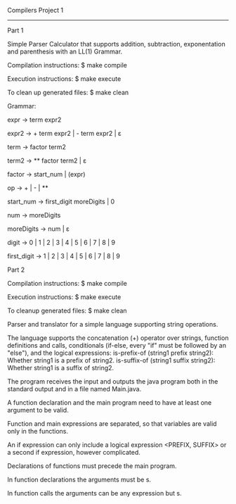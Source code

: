 Compilers Project 1

--------------------------------


Part 1

Simple Parser Calculator that supports addition, subtraction, exponentation and parenthesis with an LL(1) Grammar.


Compilation instructions:
$ make compile

Execution instructions:
$ make execute

To clean up generated files:
$ make clean


Grammar:

expr -> term expr2

expr2 -> + term expr2
        | - term expr2
        | ε

term -> factor term2

term2 -> ** factor term2
        | ε

factor -> start_num 
        | (expr)

op -> +
    | -
    | **

start_num -> first_digit moreDigits
            | 0

num -> moreDigits

moreDigits -> num
            | ε

digit -> 0 | 1 | 2 | 3 | 4 | 5 | 6 | 7 | 8 | 9

first_digit -> 1 | 2 | 3 | 4 | 5 | 6 | 7 | 8 | 9



Part 2

Compilation instructions:
$ make compile

Execution instructions:
$ make execute

To cleanup generated files:
$ make clean


Parser and translator for a simple language supporting string operations.

The language supports the concatenation (+) operator over strings, function definitions and calls, conditionals (if-else, every "if" must be followed by an "else"), and the logical expressions:
    is-prefix-of (string1 prefix string2): Whether string1 is a prefix of string2.
    is-suffix-of (string1 suffix string2): Whether string1 is a suffix of string2.



The program receives the input and outputs the java program both in the standard output and in a file named Main.java.

A function declaration and the main program need to have at least one argument to be valid.

Function and main expressions are separated, so that variables <ID> are valid only in the functions.
        
An if expression can only include a logical expression <PREFIX, SUFFIX> or a second if expression, however complicated.

Declarations of functions must precede the main program.

In function declarations the arguments must be <ID>s.
        
In function calls the arguments can be any expression but <ID>s.         
        
